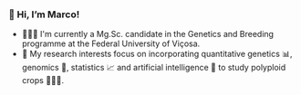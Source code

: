 ### 👋 Hi, I’m Marco!
- 👨🏻‍💻 I'm currently a Mg.Sc. candidate in the Genetics and Breeding programme at the Federal University of Viçosa.
- 🔎 My research interests focus on incorporating quantitative genetics 📊, genomics 🧬, statistics 📈 and artificial intelligence 🤖 to study polyploid crops 🌱🥔🍠.
